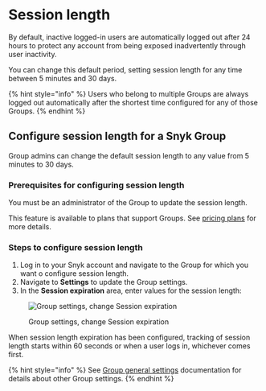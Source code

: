 # Session length

By default, inactive logged-in users are automatically logged out after 24 hours to protect any account from being exposed inadvertently through user inactivity.

You can change this default period, setting session length for any time between 5 minutes and 30 days.

{% hint style="info" %}
Users who belong to multiple Groups are always logged out automatically after the shortest time configured for any of those Groups.
{% endhint %}

## Configure session length for a Snyk Group

Group admins can change the default session length to any value from 5 minutes to 30 days.

### **Prerequisites for configuring session length**

You must be an administrator of the Group to update the session length.

This feature is available to plans that support Groups. See [pricing plans](https://snyk.io/plans/) for more details.

### **Steps to configure session length**

1. Log in to your Snyk account and navigate to the Group for which you want o configure session length.
2. Navigate to **Settings** to update the Group settings.
3. In the **Session expiration** area, enter values for the session length:

<figure><img src="../../.gitbook/assets/uuid-21093b2a-7003-b47a-cb62-2e6dd147323e-en.png" alt="Group settings, change Session expiration"><figcaption><p>Group settings, change Session expiration</p></figcaption></figure>

When session length expiration has been configured, tracking of session length starts within 60 seconds or when a user logs in, whichever comes first.

{% hint style="info" %}
See [Group general settings](../manage-settings/group-general-settings.md) documentation for details about other Group settings.
{% endhint %}

